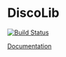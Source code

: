 # DiscoLib #
[![Build Status](https://travis-ci.org/discobots2587/DiscoLib.svg?branch=master)](https://travis-ci.org/discobots2587/DiscoLib)

[Documentation](https://discobots2587.github.io/DiscoLib/)